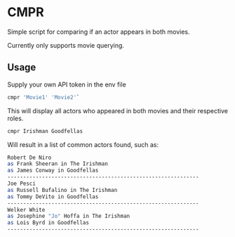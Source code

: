 # CMPR
Simple script for comparing if an actor appears in both movies.

Currently only supports movie querying.

## Usage

Supply your own API token in the env file

```bash
cmpr 'Movie1' 'Movie2'`
```

This will display all actors who appeared in both movies and their respective roles.

```bash
cmpr Irishman Goodfellas
```

Will result in a list of common actors found, such as:

```bash
Robert De Niro
as Frank Sheeran in The Irishman
as James Conway in Goodfellas
-------------------------------------------------------------
Joe Pesci
as Russell Bufalino in The Irishman
as Tommy DeVito in Goodfellas
-------------------------------------------------------------
Welker White
as Josephine "Jo" Hoffa in The Irishman
as Lois Byrd in Goodfellas
-------------------------------------------------------------

```
